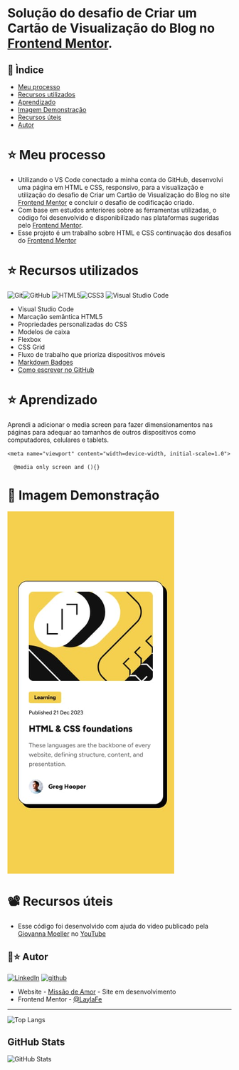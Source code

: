 # Solução do desafio de Criar um Cartão de Visualização do Blog no [Frontend Mentor](https://www.frontendmentor.io/challenges/qr-code-component-iux_sIO_H). 

## 📖 Ìndice

- [Meu processo](#meu-processo)
- [Recursos utilizados](#Recursos-utilizados)
- [Aprendizado](#Aprendizado)
- [Imagem Demonstração](#imagem_demosntracao)
- [Recursos úteis](#recursos-uteis)
- [Autor](#Autor)

# ⭐ Meu processo

- Utilizando o VS Code conectado a minha conta do GitHub, desenvolvi uma página em HTML e CSS, responsivo, para a visualização e utilização do desafio de Criar um Cartão de Visualização do Blog no site [Frontend Mentor](https://www.frontendmentor.io/learning-paths/getting-started-on-frontend-mentor-XJhRWRREZd/steps/66e8a79b5832c087f2f62d73/challenge/start) e concluir o desafio de codificação criado.
- Com base em estudos anteriores sobre as ferramentas utilizadas, o código foi desenvolvido e disponibilizado nas plataformas sugeridas pelo [Frontend Mentor](https://www.frontendmentor.io/learning-paths/getting-started-on-frontend-mentor-XJhRWRREZd/steps/66e8a79b5832c087f2f62d73/challenge/start).
- Esse projeto é um trabalho sobre HTML e CSS continuação dos desafios do [Frontend Mentor](https://www.frontendmentor.io/learning-paths/getting-started-on-frontend-mentor-XJhRWRREZd/steps/66e8a79b5832c087f2f62d73/challenge/start)

# ⭐ Recursos utilizados

![Git](https://img.shields.io/badge/git-%23F05033.svg?style=for-the-badge&logo=git&logoColor=white)![GitHub](https://img.shields.io/badge/github-%23121011.svg?style=for-the-badge&logo=github&logoColor=white)
![HTML5](https://img.shields.io/badge/html5-%23E34F26.svg?style=for-the-badge&logo=html5&logoColor=white)![CSS3](https://img.shields.io/badge/css3-%231572B6.svg?style=for-the-badge&logo=css3&logoColor=white)
![Visual Studio Code](https://img.shields.io/badge/Visual%20Studio%20Code-0078d7.svg?style=for-the-badge&logo=visual-studio-code&logoColor=white)

- Visual Studio Code
- Marcação semântica HTML5
- Propriedades personalizadas do CSS
- Modelos de caixa
- Flexbox
- CSS Grid
- Fluxo de trabalho que prioriza dispositivos móveis
- [Markdown Badges](https://github.com/Ileriayo/markdown-badges#markdown-badges)
- [Como escrever no GitHub](https://docs.github.com/pt/get-started/writing-on-github)

# ⭐ Aprendizado

Aprendi a adicionar o media screen para fazer dimensionamentos nas páginas para adequar ao tamanhos de outros dispositivos como computadores, celulares e tablets.
```
<meta name="viewport" content="width=device-width, initial-scale=1.0">
```
```
  @media only screen and (){}
```

# 📌 Imagem Demonstração

![](design/mobile-design.jpg)

# 📽️ Recursos úteis

- Esse código foi desenvolvido com ajuda do vídeo publicado pela [Giovanna Moeller](@giovanna.moeller) no [YouTube](https://youtu.be/ap_KHxw4Q_E?si=VvtsIVz6uw2fTXce)

## 🌙⭐ Autor
[![LinkedIn](https://img.shields.io/badge/-laylafe-000?style=for-the-badge&logo=linkedin&logoColor=62b1d4&color:FFF)](https://www.linkedin.com/in/laylafe/)
[![github](https://img.shields.io/badge/-laylafe-000?style=for-the-badge&logo=github&)](https://github.com/laylafe)
- Website - [Missão de Amor](https://laylafe.github.io/missaodeamor/) - Site em desenvolvimento
- Frontend Mentor - [@LaylaFe](https://www.frontendmentor.io/profile/LaylaFe)

_____________________________

![Top Langs](https://github-readme-stats-git-masterrstaa-rickstaa.vercel.app/api/top-langs/?username=laylafe&layout=compact&bg_color=211452&border_color=00000000&title_color=E94D5F&text_color=FFF)

## GitHub Stats

![GitHub Stats](https://github-readme-stats.vercel.app/api?username=laylafe&theme=transparent&bg_color=211452&border_color=fff0&show_icons=true&icon_color=fff&title_color=fff&text_color=fff&hide_title=true&hide=stars)